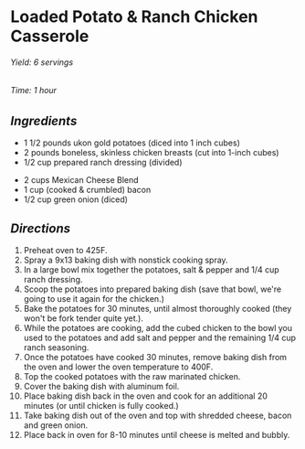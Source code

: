 # Loaded Potato & Ranch Chicken Casserole

######  Yield: 6 servings
######  Time:  1 hour

##  *Ingredients*
- 1 1/2 pounds ukon gold potatoes (diced into 1 inch cubes)
- 2 pounds boneless, skinless chicken breasts (cut into 1-inch cubes)
- 1/2 cup prepared ranch dressing (divided)
<!--  -->
- 2 cups Mexican Cheese Blend
- 1 cup (cooked & crumbled) bacon
- 1/2 cup green onion (diced)

##  *Directions*
1. Preheat oven to 425F.
2. Spray a 9x13 baking dish with nonstick cooking spray.
3. In a large bowl mix together the potatoes, salt & pepper and 1/4 cup ranch dressing.
4. Scoop the potatoes into prepared baking dish (save that bowl, we're going to use it again for the chicken.)
5. Bake the potatoes for 30 minutes, until almost thoroughly cooked (they won't be fork tender quite yet.).
6. While the potatoes are cooking, add the cubed chicken to the bowl you used to the potatoes and add salt and pepper and the remaining 1/4 cup ranch seasoning.
7. Once the potatoes have cooked 30 minutes, remove baking dish from the oven and lower the oven temperature to 400F.
8. Top the cooked potatoes with the raw marinated chicken.
9. Cover the baking dish with aluminum foil.
10. Place baking dish back in the oven and cook for an additional 20 minutes (or until chicken is fully cooked.)
11. Take baking dish out of the oven and top with shredded cheese, bacon and green onion.
12. Place back in oven for 8-10 minutes until cheese is melted and bubbly.